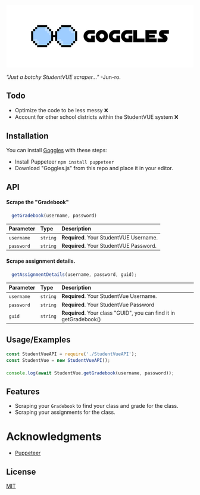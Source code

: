 
![Logo](https://raw.githubusercontent.com/jun-ro/Goggles/main/readme/GogglesBannerGit.png)

*"Just a botchy StudentVUE scraper..."* -Jun-ro.

## Todo

- Optimize the code to be less messy ❌
- Account for other school districts within the StudentVUE system ❌

## Installation

You can install [Goggles](https://github.com/jun-ro/Goggles.git) with these steps:
- Install Puppeteer `npm install puppeteer`
- Download "Goggles.js" from this repo and place it in your editor.


    
## API

#### Scrape the "Gradebook"

```js
  getGradebook(username, password)
```

| Parameter | Type     | Description                |
| :-------- | :------- | :------------------------- |
| `username` | `string` | **Required**. Your StudentVUE Username. |
| `password` | `string` | **Required**. Your StudentVUE Password. |


#### Scrape assignment details.

```js
  getAssignmentDetails(username, password, guid);
```

| Parameter | Type     | Description                       |
| :-------- | :------- | :-------------------------------- |
| `username`      | `string` | **Required**. Your StudentVue Username. |
| `password`      | `string` | **Required**. Your StudentVue Password |
| `guid`      | `string` | **Required**. Your class "GUID", you can find it in getGradebook() |


## Usage/Examples

```javascript
const StudentVueAPI = require('./StudentVueAPI');
const StudentVue = new StudentVueAPI();

console.log(await StudentVue.getGradebook(username, password));
```


## Features

- Scraping your `Gradebook` to find your class and grade for the class.
- Scraping your assignments for the class.


# Acknowledgments

- [Puppeteer](https://pptr.dev/)
## License

[MIT](https://choosealicense.com/licenses/mit/)

